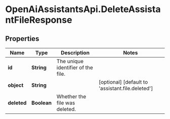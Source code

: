# OpenAiAssistantsApi.DeleteAssistantFileResponse

## Properties

Name | Type | Description | Notes
------------ | ------------- | ------------- | -------------
**id** | **String** | The unique identifier of the file. | 
**object** | **String** |  | [optional] [default to &#39;assistant.file.deleted&#39;]
**deleted** | **Boolean** | Whether the file was deleted. | 


